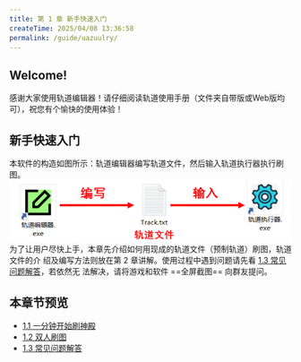 ```yaml
---
title: 第 1 章 新手快速入门
createTime: 2025/04/08 13:36:58
permalink: /guide/uazuulry/
---
```


## Welcome!

感谢大家使用轨道编辑器！请仔细阅读轨道使用手册（文件夹自带版或Web版均可），祝您有个愉快的使用体验！

## 新手快速入门
本软件的构造如图所示：轨道编辑器编写轨道文件，然后输入轨道执行器执行刷图。
![](./picture/1.0.0.1.png)
为了让用户尽快上手，本章先介绍如何用现成的轨道文件（预制轨道）刷图，轨道文件的介
绍及编写方法则放在第 2 章讲解。使用过程中遇到问题请先看 [1.3 常见问题解答](1.3.md)，若依然无
法解决，请将游戏和软件 ==全屏截图== 向群友提问。

## 本章节预览

- [1.1 一分钟开始刷神殿](1.1.md)
- [1.2 双人刷图](1.2.md)
- [1.3 常见问题解答](1.3.md)
